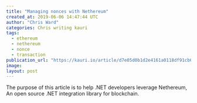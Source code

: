 ```yaml
---
title: "Managing nonces with Nethereum"
created_at: 2019-06-06 14:47:44 UTC
author: "Chris Ward"
categories: Chris writing kauri
tags: 
  - ethereum
  - nethereum
  - nonce
  - transaction
publication_url: "https://kauri.io/article/d7e05d0b1d2e4161a0118df91cb67b89"
image: 
layout: post
---
```

The purpose of this article is to help .NET developers leverage Nethereum, An open source .NET integration library for blockchain.


